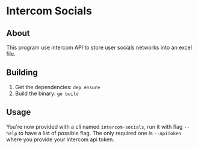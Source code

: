 # Intercom Socials

## About
This program use intercom API to store user socials networks into an excel file.

## Building
1. Get the dependencies: `dep ensure`
2. Build the binary: `go build`

## Usage
You're now provided with a cli named `intercom-socials`, run it with flag `--help` to have a list of possible flag. The only required one is `--apiToken` where you provide your intercom api token.